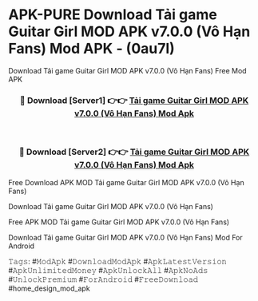 # APK-PURE Download Tải game Guitar Girl MOD APK v7.0.0 (Vô Hạn Fans) Mod APK - (0au7l)
Download Tải game Guitar Girl MOD APK v7.0.0 (Vô Hạn Fans) Free Mod APK

<div align="center">
<h3>🔴 Download [Server1] 👉👉 <a href="https://apk-comot.site?title=Tải_game_Guitar_Girl_MOD_APK_v7.0.0_(Vô_Hạn_Fans)">Tải game Guitar Girl MOD APK v7.0.0 (Vô Hạn Fans) Mod Apk</a></h3><br>

<h3>🔴 Download [Server2] 👉👉 <a href="https://apk-comot.site?title=Tải_game_Guitar_Girl_MOD_APK_v7.0.0_(Vô_Hạn_Fans)">Tải game Guitar Girl MOD APK v7.0.0 (Vô Hạn Fans) Mod Apk</a></h3>
</div>


Free Download APK MOD Tải game Guitar Girl MOD APK v7.0.0 (Vô Hạn Fans)

Download Tải game Guitar Girl MOD APK v7.0.0 (Vô Hạn Fans) 

Free APK MOD Tải game Guitar Girl MOD APK v7.0.0 (Vô Hạn Fans) 

Download Tải game Guitar Girl MOD APK v7.0.0 (Vô Hạn Fans) Mod For Android

𝚃𝚊𝚐𝚜: #𝙼𝚘𝚍𝙰𝚙𝚔 #𝙳𝚘𝚠𝚗𝚕𝚘𝚊𝚍𝙼𝚘𝚍𝙰𝚙𝚔 #𝙰𝚙𝚔𝙻𝚊𝚝𝚎𝚜𝚝𝚅𝚎𝚛𝚜𝚒𝚘𝚗 #𝙰𝚙𝚔𝚄𝚗𝚕𝚒𝚖𝚒𝚝𝚎𝚍𝙼𝚘𝚗𝚎𝚢 #𝙰𝚙𝚔𝚄𝚗𝚕𝚘𝚌𝚔𝙰𝚕𝚕 #𝙰𝚙𝚔𝙽𝚘𝙰𝚍𝚜 #𝚄𝚗𝚕𝚘𝚌𝚔𝙿𝚛𝚎𝚖𝚒𝚞𝚖 #𝙵𝚘𝚛𝙰𝚗𝚍𝚛𝚘𝚒𝚍 #𝙵𝚛𝚎𝚎𝙳𝚘𝚠𝚗𝚕𝚘𝚊𝚍 #home_design_mod_apk